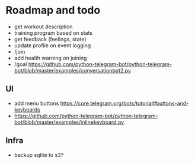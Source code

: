 # Roadmap and todo

* get workout description
* training program based on stats
* get feedback (feelings, state)
* update profile on event logging
* /join
* add health warning on joining
* /goal https://github.com/python-telegram-bot/python-telegram-bot/blob/master/examples/conversationbot2.py

## UI

* add menu buttons https://core.telegram.org/bots/tutorial#buttons-and-keyboards
* https://github.com/python-telegram-bot/python-telegram-bot/blob/master/examples/inlinekeyboard.py

## Infra

* backup sqlite to s3?
